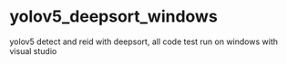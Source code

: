 # yolov5_deepsort_windows
yolov5 detect and reid with deepsort, all code test run on windows with visual studio
